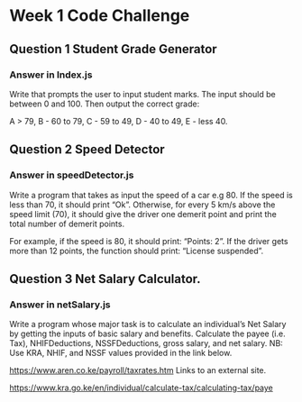 # Week 1 Code Challenge

## Question 1  Student Grade Generator 
### Answer in Index.js
Write that prompts the user to input student marks. The input should be between 0 and 100. Then output the correct grade: 

A > 79, B - 60 to 79, C -  59 to 49, D - 40 to 49, E - less 40.


 ## Question 2 Speed Detector 
 ### Answer in speedDetector.js
Write a program that takes as input the speed of a car e.g 80. If the speed is less than 70, it should print “Ok”. Otherwise, for every 5 km/s above the speed limit (70), it should give the driver one demerit point and print the total number of demerit points.

For example, if the speed is 80, it should print: “Points: 2”. If the driver gets more than 12 points, the function should print: “License suspended”.

## Question 3 Net Salary Calculator.
### Answer in netSalary.js
Write a program whose major task is to calculate an individual’s Net Salary by getting the inputs of basic salary and benefits. Calculate the payee (i.e. Tax), NHIFDeductions, NSSFDeductions, gross salary, and net salary. 
NB: Use KRA, NHIF, and NSSF values provided in the link below.

https://www.aren.co.ke/payroll/taxrates.htm Links to an external site.  

https://www.kra.go.ke/en/individual/calculate-tax/calculating-tax/paye